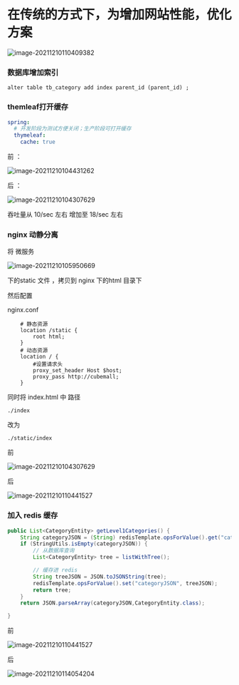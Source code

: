 # 在传统的方式下，为增加网站性能，优化方案

![image-20211210110409382](C:\Users\96217\AppData\Roaming\Typora\typora-user-images\image-20211210110409382.png)

### 数据库增加索引 

```shell
alter table tb_category add index parent_id (parent_id) ;
```
### themleaf打开缓存

```yaml
spring:
  # 开发阶段为测试方便关闭；生产阶段可打开缓存
  thymeleaf:
    cache: true
```
前 ：

![image-20211210104431262](C:\Users\96217\AppData\Roaming\Typora\typora-user-images\image-20211210104431262.png)

后 ：



![image-20211210104307629](C:\Users\96217\AppData\Roaming\Typora\typora-user-images\image-20211210104307629.png)

吞吐量从 10/sec 左右   增加至   18/sec 左右



### nginx 动静分离

将 微服务

![image-20211210105950669](C:\Users\96217\AppData\Roaming\Typora\typora-user-images\image-20211210105950669.png)

下的static 文件 ，拷贝到 nginx 下的html 目录下

然后配置

nginx.conf 

```shell
    # 静态资源
    location /static {
        root html;
    }
    # 动态资源
    location / {
        #设置请求头
        proxy_set_header Host $host;     
        proxy_pass http://cubemall;
    }
```


同时将 index.html 中 路径  

`./index`

改为

`./static/index`

前

![image-20211210104307629](C:\Users\96217\AppData\Roaming\Typora\typora-user-images\image-20211210104307629.png)



后

![image-20211210110441527](C:\Users\96217\AppData\Roaming\Typora\typora-user-images\image-20211210110441527.png)





### 加入 redis 缓存



```java
public List<CategoryEntity> getLevel1Categories() {
    String categoryJSON = (String) redisTemplate.opsForValue().get("categoryJSON");
    if (StringUtils.isEmpty(categoryJSON)) {
        // 从数据库查询
        List<CategoryEntity> tree = listWithTree();

        // 缓存进 redis
        String treeJSON = JSON.toJSONString(tree);
        redisTemplate.opsForValue().set("categoryJSON", treeJSON);
        return tree;
    }
    return JSON.parseArray(categoryJSON,CategoryEntity.class);

}
```



前

![image-20211210110441527](C:\Users\96217\AppData\Roaming\Typora\typora-user-images\image-20211210110441527.png)

后

![image-20211210114054204](C:\Users\96217\AppData\Roaming\Typora\typora-user-images\image-20211210114054204.png)

